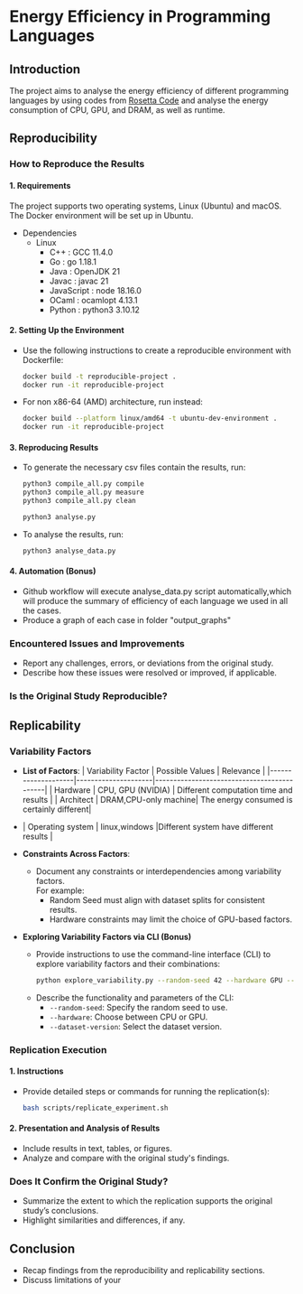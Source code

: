 # Energy Efficiency in Programming Languages
## Introduction
The project aims to analyse the energy efficiency of different programming languages by using codes from [Rosetta Code](https://rosettacode.org/wiki/Rosetta_Code) and analyse the energy consumption of CPU, GPU, and DRAM, as well as runtime.
## Reproducibility
### How to Reproduce the Results
#### **1. Requirements**
The project supports two operating systems, Linux (Ubuntu) and macOS.
The Docker environment will be set up in Ubuntu.
- Dependencies
  - Linux
    - C++ : GCC 11.4.0
    - Go : go 1.18.1
    - Java : OpenJDK 21
    - Javac : javac 21
    - JavaScript : node 18.16.0
    - OCaml : ocamlopt 4.13.1
    - Python : python3 3.10.12
#### **2. Setting Up the Environment**  
- Use the following instructions to create a reproducible environment with Dockerfile:  
    ```bash
    docker build -t reproducible-project .
    docker run -it reproducible-project
    ```
- For non x86-64 (AMD) architecture, run instead:
  ```bash
  docker build --platform linux/amd64 -t ubuntu-dev-environment .
  docker run -it reproducible-project
  ```

#### **3. Reproducing Results**  
   - To generate the necessary csv files contain the results, run:
     ```bash
     python3 compile_all.py compile
     python3 compile_all.py measure
     python3 compile_all.py clean
     
     python3 analyse.py
     ```
   - To analyse the results, run:
     ```bash
     python3 analyse_data.py
     ```

#### **4. Automation (Bonus)**  
   - Github workflow will execute analyse_data.py script automatically,which will produce the summary of efficiency of each language we used in all the cases.
   - Produce a graph of each case in folder "output_graphs"
    
### Encountered Issues and Improvements
- Report any challenges, errors, or deviations from the original study.
- Describe how these issues were resolved or improved, if applicable.

### Is the Original Study Reproducible?

## Replicability
### Variability Factors
- **List of Factors**:
  | Variability Factor | Possible Values     | Relevance                                   |
  |--------------------|---------------------|--------------------------------------------|
  | Hardware           | CPU, GPU (NVIDIA)  | Different computation time and results  |
  | Architect          | DRAM,CPU-only machine| The energy consumed is certainly different|
- | Operating system   | linux,windows       |Different system have different results |

- **Constraints Across Factors**:  
  - Document any constraints or interdependencies among variability factors.  
    For example:
    - Random Seed must align with dataset splits for consistent results.
    - Hardware constraints may limit the choice of GPU-based factors.

- **Exploring Variability Factors via CLI (Bonus)**  
   - Provide instructions to use the command-line interface (CLI) to explore variability factors and their combinations:  
     ```bash
     python explore_variability.py --random-seed 42 --hardware GPU --dataset-version v1.1
     ```
   - Describe the functionality and parameters of the CLI:
     - `--random-seed`: Specify the random seed to use.
     - `--hardware`: Choose between CPU or GPU.
     - `--dataset-version`: Select the dataset version.


### Replication Execution
#### **1. Instructions**  
   - Provide detailed steps or commands for running the replication(s):  
     ```bash
     bash scripts/replicate_experiment.sh
     ```

#### **2. Presentation and Analysis of Results**  
   - Include results in text, tables, or figures.
   - Analyze and compare with the original study's findings.

### Does It Confirm the Original Study?
- Summarize the extent to which the replication supports the original study’s conclusions.
- Highlight similarities and differences, if any.

## Conclusion
- Recap findings from the reproducibility and replicability sections.
- Discuss limitations of your
